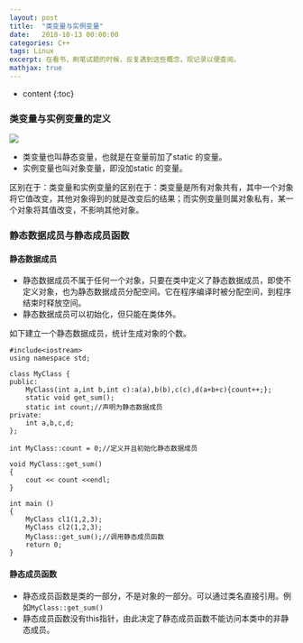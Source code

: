 ```yaml
---
layout: post
title:  "类变量与实例变量"
date:   2018-10-13 00:00:00
categories: C++
tags: Linux
excerpt: 在看书，刷笔试题的时候，反复遇到这些概念，现记录以便查阅。
mathjax: true
---
```

* content
{:toc}




### 类变量与实例变量的定义

![](http://owlypioka.bkt.clouddn.com/2018-10-28_%E7%89%9B%E5%AE%A2%E7%B1%BB%E5%8F%98%E9%87%8F.png)


- 类变量也叫静态变量，也就是在变量前加了static 的变量。<br/>
- 实例变量也叫对象变量，即没加static 的变量。<br/>

区别在于：类变量和实例变量的区别在于：类变量是所有对象共有，其中一个对象将它值改变，其他对象得到的就是改变后的结果；而实例变量则属对象私有，某一个对象将其值改变，不影响其他对象。



### 静态数据成员与静态成员函数

#### 静态数据成员

- 静态数据成员不属于任何一个对象，只要在类中定义了静态数据成员，即使不定义对象，也为静态数据成员分配空间。它在程序编译时被分配空间，到程序结束时释放空间。<br/>
- 静态数据成员可以初始化，但只能在类体外。<br/>


如下建立一个静态数据成员，统计生成对象的个数。<br/>

```
#include<iostream>
using namespace std;

class MyClass {
public:
    MyClass(int a,int b,int c):a(a),b(b),c(c),d(a+b+c){count++;};
    static void get_sum();
    static int count;//声明为静态数据成员
private:
    int a,b,c,d;
};

int MyClass::count = 0;//定义并且初始化静态数据成员

void MyClass::get_sum()
{
    cout << count <<endl;
}

int main ()
{
    MyClass cl1(1,2,3);
    MyClass cl2(1,2,3);
    MyClass::get_sum();//调用静态成员函数
    return 0;
}
```

#### 静态成员函数

- 静态成员函数是类的一部分，不是对象的一部分。可以通过类名直接引用。例如`MyClass::get_sum()` <br/>
- 静态成员函数没有this指针，由此决定了静态成员函数不能访问本类中的非静态成员。<br/>


